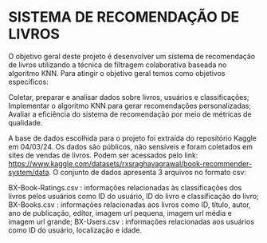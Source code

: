 # SISTEMA DE RECOMENDAÇÃO DE LIVROS
O objetivo geral deste projeto é desenvolver um sistema de recomendação de livros utilizando a técnica de filtragem colaborativa baseada no algoritmo KNN. Para atingir o objetivo geral temos como objetivos específicos:

Coletar, preparar e analisar dados sobre livros, usuários e classificações;
Implementar o algoritmo KNN para gerar recomendações personalizadas;
Avaliar a eficiência do sistema de recomendação por meio de métricas de qualidade.

A base de dados escolhida para o projeto foi extraída do repositório Kaggle em 04/03/24. Os dados são públicos, não sensíveis e foram coletados em sites de vendas de livros. Podem ser  acessados pelo link: https://www.kaggle.com/datasets/rxsraghavagrawal/book-recommender-system/data.
O conjunto de dados apresenta 3 arquivos no formato csv:

BX-Book-Ratings.csv : informações relacionadas às classificações dos livros pelos usuários como ID do usuário, ID do livro e classificação do livro;
BX-Books.csv : informações relacionadas aos livros como ID, título, autor, ano de publicação, editor, imagem url pequena, imagem url média e imagem url grande;
BX-Users.csv : informações relacionadas aos usuários como ID do usuário, localização e idade.

